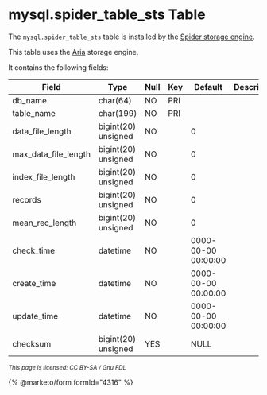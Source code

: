 # mysql.spider\_table\_sts Table

The `mysql.spider_table_sts` table is installed by the [Spider storage engine](../../../../server-usage/storage-engines/spider/).

This table uses the [Aria](../../../../server-usage/storage-engines/aria/) storage engine.

It contains the following fields:

| Field                   | Type                | Null | Key | Default             | Description |
| ----------------------- | ------------------- | ---- | --- | ------------------- | ----------- |
| db\_name                | char(64)            | NO   | PRI |                     |             |
| table\_name             | char(199)           | NO   | PRI |                     |             |
| data\_file\_length      | bigint(20) unsigned | NO   |     | 0                   |             |
| max\_data\_file\_length | bigint(20) unsigned | NO   |     | 0                   |             |
| index\_file\_length     | bigint(20) unsigned | NO   |     | 0                   |             |
| records                 | bigint(20) unsigned | NO   |     | 0                   |             |
| mean\_rec\_length       | bigint(20) unsigned | NO   |     | 0                   |             |
| check\_time             | datetime            | NO   |     | 0000-00-00 00:00:00 |             |
| create\_time            | datetime            | NO   |     | 0000-00-00 00:00:00 |             |
| update\_time            | datetime            | NO   |     | 0000-00-00 00:00:00 |             |
| checksum                | bigint(20) unsigned | YES  |     | NULL                |             |

<sub>_This page is licensed: CC BY-SA / Gnu FDL_</sub>

{% @marketo/form formId="4316" %}
